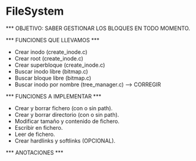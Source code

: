 # FileSystem
*** OBJETIVO: SABER GESTIONAR LOS BLOQUES EN TODO MOMENTO.

*** FUNCIONES QUE LLEVAMOS ***
- Crear inodo (create_inode.c)
- Crear root (create_inode.c)
- Crear superbloque (create_inode.c)
- Buscar inodo libre (bitmap.c)
- Buscar bloque libre (bitmap.c)
- Buscar inodo por nombre (tree_manager.c) --> CORREGIR

*** FUNCIONES A IMPLEMENTAR ***
- Crear y borrar fichero (con o sin path).
- Crear y borrar directorio (con o sin path).
- Modificar tamaño y contenido de fichero.
- Escribir en fichero.
- Leer de fichero.
- Crear hardlinks y softlinks (OPCIONAL).

*** ANOTACIONES ***
